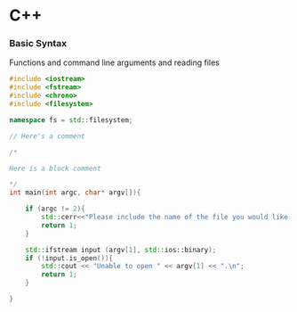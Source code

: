 # C++

### Basic Syntax

Functions and command line arguments and reading files
```c++
#include <iostream>
#include <fstream>
#include <chrono>
#include <filesystem>

namespace fs = std::filesystem;

// Here's a comment

/*

Here is a block comment

*/
int main(int argc, char* argv[]){

    if (argc != 2){
        std::cerr<<"Please include the name of the file you would like to compress\n";
        return 1;
    }

    std::ifstream input (argv[1], std::ios::binary);
    if (!input.is_open()){
        std::cout << "Unable to open " << argv[1] << ".\n";
        return 1;
    }

}
```
